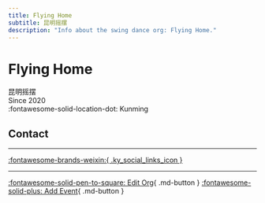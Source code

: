 ```yaml
---
title: Flying Home
subtitle: 昆明摇摆
description: "Info about the swing dance org: Flying Home."
---
```


# Flying Home

昆明摇摆  
Since 2020  
:fontawesome-solid-location-dot: Kunming  


## Contact


---

 [:fontawesome-brands-weixin:{ .ky_social_links_icon }](# "Flying Home 昆明摇摆")

---

[:fontawesome-solid-pen-to-square: Edit Org](https://github.com/swingdance/orgs/issues/new?assignees=&labels=update+org&projects=&template=03-update_entity.yml&title=Update%20Org%3A%20zh_CN%20%E2%80%A2%20Flying%20Home&region=zh_CN&id=flying-home&name=Flying%20Home){ .md-button } [:fontawesome-solid-plus: Add Event](https://github.com/swingdance/events/issues/new?assignees=&labels=add+event&projects=&template=02-add_entity.yml&title=Add%20Event%3A%20zh_CN%20%E2%80%A2%20%3CName%3E&region=zh_CN&province=Yunnan&city=Kunming&org_id=flying-home){ .md-button }
